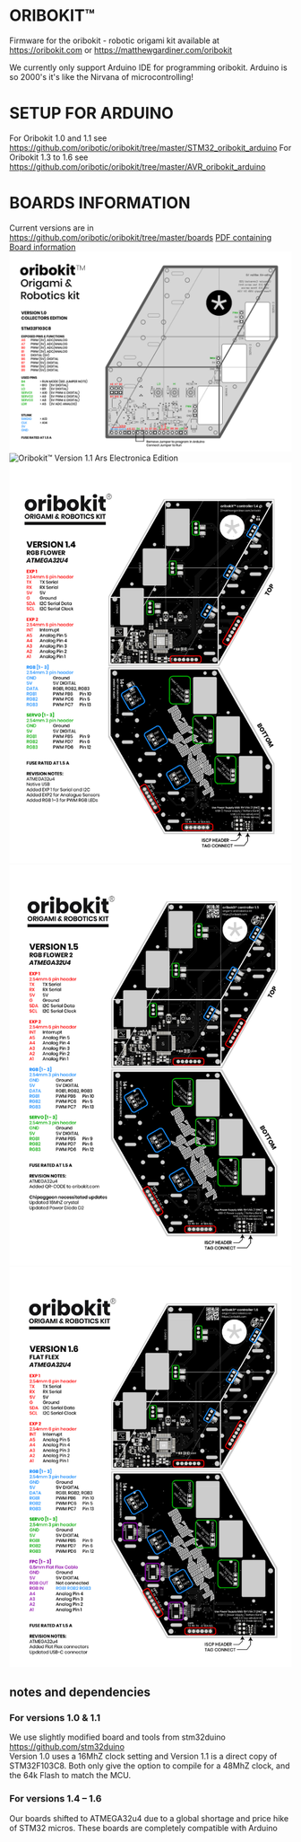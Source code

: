 # ORIBOKIT™
Firmware for the oribokit - robotic origami kit
available at https://oribokit.com or https://matthewgardiner.com/oribokit

We currently only support Arduino IDE for programming oribokit. Arduino is so 2000's it's like the Nirvana of microcontrolling!

# SETUP FOR ARDUINO

For Oribokit 1.0 and 1.1 see https://github.com/oribotic/oribokit/tree/master/STM32_oribokit_arduino
For Oribokit 1.3 to 1.6 see https://github.com/oribotic/oribokit/tree/master/AVR_oribokit_arduino

# BOARDS INFORMATION

Current versions are in https://github.com/oribotic/oribokit/tree/master/boards
[PDF containing Board information](https://github.com/oribotic/oribokit/blob/master/boards/oribokit-boards-1.0-1.6.pdf)
![Oribokit™ Version 1.0 Collectors Edition](https://github.com/oribotic/oribokit/blob/master/boards/oribokit-1.0@2x.jpg "Oribokit™ Version 1.0 Collectors Edition")
![Oribokit™ Version 1.1 Ars Electronica Edition](https://github.com/oribotic/oribokit/blob/master/boards/oribokit-board-1.1@2x.jpg "Oribokit™ Version 1.1 Ars Electronica Edition")
![Oribokit™ Version 1.4 RGB Flower](https://github.com/oribotic/oribokit/blob/master/boards/oribokit-1.4@2x.jpg "Oribokit™ Version 1.4 RGB Flower")
![Oribokit™ Version 1.5 RGB Flower II](https://github.com/oribotic/oribokit/blob/master/boards/oribokit-1.5@2x.jpg "Oribokit™ Version 1.5 RGB Flower II")
![Oribokit™ Version 1.6 Flat Flex](https://github.com/oribotic/oribokit/blob/master/boards/oribokit-1.6@2x.jpg "Oribokit™ Version 1.6 Flat Flex")

## notes and dependencies

### For versions 1.0 & 1.1
We use slightly modified board and tools from stm32duino https://github.com/stm32duino  
Version 1.0 uses a 16MhZ clock setting and Version 1.1 is a direct copy of STM32F103C8. 
Both only give the option to compile for a 48MhZ clock, and the 64k Flash to match the MCU.

### For versions 1.4 – 1.6
Our boards shifted to ATMEGA32u4 due to a global shortage and price hike of STM32 micros.
These boards are completely compatible with Arduino



